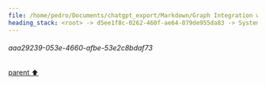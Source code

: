 ```yaml
---
file: /home/pedro/Documents/chatgpt_export/Markdown/Graph Integration with Dataclasses.md
heading_stack: <root> -> d5ee1f8c-0262-460f-ae64-079de955da83 -> System -> 4df2c66a-be68-4ed7-939e-5244c07c0394 -> System -> aaa29239-053e-4660-afbe-53e2c8bdaf73
---
```

###### aaa29239-053e-4660-afbe-53e2c8bdaf73
[parent ⬆️](#4df2c66a-be68-4ed7-939e-5244c07c0394)
